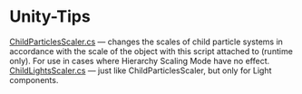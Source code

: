 # Unity-Tips

[ChildParticlesScaler.cs](Scripts/ChildParticlesScaler.cs) — changes the scales of child particle systems in accordance with the scale of the object with this script attached to (runtime only). For use in cases where Hierarchy Scaling Mode have no effect.
[ChildLightsScaler.cs](Scripts/ChildLightsScaler.cs) — just like ChildParticlesScaler, but only for Light components.
